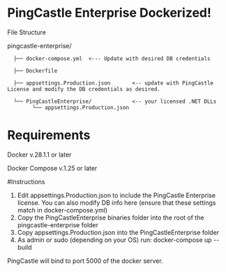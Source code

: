 # PingCastle Enterprise Dockerized!
File Structure 

pingcastle-enterprise/

      ├── docker-compose.yml  <--- Update with desired DB credentials
      
      ├── Dockerfile
      
      ├── appsettings.Production.json       <-- update with PingCastle License and modify the DB credentials as desired.
      
      └── PingCastleEnterprise/             <-- your licensed .NET DLLs
            └── appsettings.Production.json

# Requirements
Docker v.28.1.1 or later

Docker Compose v.1.25 or later

#Instructions
1. Edit appsettings.Production.json to include the PingCastle Enterprise license. You can also modify DB info here (ensure that these settings match in docker-compose.yml)
2. Copy the PingCastleEnterprise binaries folder into the root of the pingcastle-enterprise folder
3. Copy appsettings.Production.json into the PingCastleEnterprise folder
4. As admin or sudo (depending on your OS) run: 
      docker-compose up --build

PingCastle will bind to port 5000 of the docker server.
